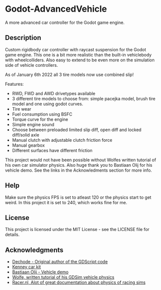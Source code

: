 # Godot-AdvancedVehicle
A more advanced car controller for the Godot game engine.

## Description

Custom rigidbody car controller with raycast suspension for the Godot game engine. This one is a bit more realistic than the built-in vehiclebody with wheelcolliders. Also easy to extend to be even more on the simulation side of vehicle controllers.

As of January 6th 2022 all 3 tire models now use combined slip!

Features:
- RWD, FWD and AWD drivetypes available
- 3 different tire models to choose from: simple pacejka model, brush tire model and one using godot curves.
- Tire wear
- Fuel consumption using BSFC
- Torque curve for the engine
- Simple engine sound
- Choose between preloaded limited slip diff, open diff and locked diff/solid axle
- Manual clutch with adjustable clutch friction force
- Manual gearbox
- Different surfaces have different friction

This project would not have been possible without Wolfes written tutorial of his own car simulator physics. Also huge thank you to Bastiaan Olij for his vehicle demo. See the links in the Acknowledments section for more info.

## Help

Make sure the physics FPS is set to atleast 120 or the physics start to get weird. In this project it is set to 240, which works fine for me.

## License

This project is licensed under the MIT License - see the LICENSE file for details.

## Acknowledgments

* [Dechode - Original author of the GDScript code](https://github.com/Dechode/Godot-AdvancedVehicle/)
* [Kenney car kit](https://www.kenney.nl/assets/car-kit)
* [Bastiaan Olij - Vehicle demo](https://github.com/BastiaanOlij/vehicle-demo/)
* [Wolfe, written tutorial of his GDSim vehicle physics](https://www.gtplanet.net/forum/threads/gdsim-v0-4a-autocross-and-custom-setups.396400/)
* [Racer.nl, Alot of great documentation about physics of racing sims](http://www.racer.nl/)

